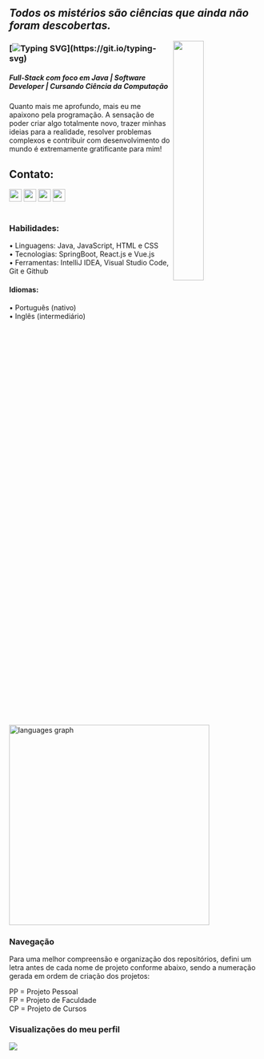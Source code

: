 ## <I> Todos os mistérios são ciências que ainda não foram descobertas. </I> 

<img align="right" width="35%" src="https://github.com/user-attachments/assets/2391d6ae-7009-4609-8f55-d8e8ee4e5b32">

### [![Typing SVG](https://readme-typing-svg.demolab.com?font=Fira+Code&weight=500&size=25&pause=1000&color=AC22A9&vCenter=true&width=435&lines=Ol%C3%A1+Devs!)](https://git.io/typing-svg)

##### Full-Stack com foco em Java | Software Developer | Cursando Ciência da Computação

Quanto mais me aprofundo, mais eu me apaixono pela programação. A sensação de poder criar algo totalmente novo, trazer minhas ideias para a realidade, resolver problemas complexos e contribuir com desenvolvimento do mundo é extremamente gratificante para mim!

## Contato:
  <div>
        <a href="https://www.linkedin.com/in/luizadaso/" target="_blank"><img src="https://img.shields.io/badge/-LinkedIn-%230077B5?style=for-the-badge&logo=linkedin&logoColor=white" height="25px" target="_blank"></a>
    <a href = "mailto:analuiza.daso@gmail.com"><img src="https://img.shields.io/badge/Gmail-D14836?style=for-the-badge&logo=gmail&logoColor=white" height="25px" target="_blank"></a>
    <a href= "https://api.whatsapp.com/send?phone=5522999955542&text=Ola,+Encontrei+seu+perfil+no+Github.+Podemos+conversar?" height="25px" target="_blank"><img src="https://img.shields.io/badge/WhatsApp-25D366?style=for-the-badge&logo=whatsapp&logoColor=white" height="25px" target="_blank"></a> 
        <!-- [<a href="https://instagram.com/luizadaso/" target="_blank"><img src="https://img.shields.io/badge/-Instagram-%23E4405F?style=for-the-badge&logo=instagram&logoColor=white" height="25px" target="_blank"></a>] -->
     <a href= "https://luizadaso-portfolio.vercel.app/" target="_blank"><img src="https://img.shields.io/static/v1?message=Portfolio&logo=web&label=&color=6C63FF&logoColor=white&labelColor=&style=for-the-badge" height="25px" target="_blank"></a>
</div>

</br>

### Habilidades:

• Linguagens: Java, JavaScript, HTML e CSS  
• Tecnologias: SpringBoot, React.js e Vue.js  
• Ferramentas: IntelliJ IDEA, Visual Studio Code, Git e Github  

#### Idiomas:
• Português (nativo)  
• Inglês (intermediário)  

<div align="left">
  <img src="https://github-readme-stats.vercel.app/api/top-langs?username=luizadaso&locale=pt-br&hide_title=false&layout=compact&card_width=320&langs_count=5&theme=radical&hide_border=false&order=2" width="400" alt="languages graph" />
</div>

### Navegação
Para uma melhor compreensão e organização dos repositórios, defini um letra antes de cada nome de projeto conforme abaixo, sendo a numeração gerada em ordem de criação dos projetos:

PP = Projeto Pessoal  
FP = Projeto de Faculdade  
CP = Projeto de Cursos  

### Visualizações do meu perfil
<img align="left" src="https://profile-counter.glitch.me/luizadaso/count.svg?" />


    
